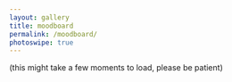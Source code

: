 ```yaml
---
layout: gallery
title: moodboard
permalink: /moodboard/
photoswipe: true
---
```


<script src="https://cdnjs.cloudflare.com/ajax/libs/masonry/4.2.2/masonry.pkgd.min.js"></script>
<script src="https://unpkg.com/imagesloaded@5/imagesloaded.pkgd.min.js"></script>

(this might take a few moments to load, please be patient)

<div class="pswp-gallery" id="gallery">
</div>

<script src="{{site.baseurl}}/assets/gallery.js"></script>

